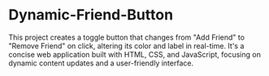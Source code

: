 # Dynamic-Friend-Button
This project creates a toggle button that changes from "Add Friend" to "Remove Friend" on click, altering its color and label in real-time. It's a concise web application built with HTML, CSS, and JavaScript, focusing on dynamic content updates and a user-friendly interface.

